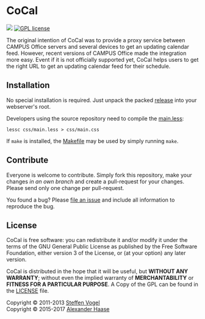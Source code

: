 # CoCal

[![](https://img.shields.io/github/issues-raw/alehaa/cocal.svg?style=flat-square)](https://github.com/alehaa/cocal/issues)
[![GPL license](http://img.shields.io/badge/license-GPLv3-blue.svg?style=flat-square)](LICENSE)

The original intention of CoCal was to provide a proxy service between CAMPUS
Office servers and several devices to get an updating calendar feed. However,
recent versions of CAMPUS Office made the integration more easy. Event if it is
not officially supported yet, CoCal helps users to get the right URL to get an
updating calendar feed for their schedule.


## Installation

No special installation is required. Just unpack the packed
[release](https://github.com/alehaa/cocal/releases) into your webserver's root.

Developers using the source repository need to compile the
[main.less](css/main.less):
```
lessc css/main.less > css/main.css
```

If `make` is installed, the [Makefile](Makefile) may be used by simply running
`make`.


## Contribute

Everyone is welcome to contribute. Simply fork this repository, make your
changes *in an own branch* and create a pull-request for your changes. Please
send only one change per pull-request.

You found a bug? Please
[file an issue](https://github.com/alehaa/cocal/issues/new) and include all
information to reproduce the bug.


## License

CoCal is free software: you can redistribute it and/or modify it under the terms
of the GNU General Public License as published by the Free Software Foundation,
either version 3 of the License, or (at your option) any later version.

CoCal is distributed in the hope that it will be useful, but **WITHOUT ANY
WARRANTY**; without even the implied warranty of **MERCHANTABILITY** or
**FITNESS FOR A PARTICULAR PURPOSE**. A Copy of the GPL can be found in the
[LICENSE](LICENSE) file.

Copyright &copy; 2011-2013 [Steffen Vogel](http://www.steffenvogel.de/)<br/>
Copyright &copy; 2015-2017 [Alexander Haase](mailto:alexander.haase@rwth-aachen.de)
